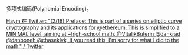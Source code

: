 多项式编码(Polynomial Encoding)。

[Haym 在 Twitter: "(2/18) Preface: This is part of a series on elliptic curve cryptography and its applications for @ethereum. This is simplified to a MINIMAL level, aiming at ~high-school math. @VitalikButerin @dankrad @danboneh @chaseklvk, if you read this, I'm sorry for what I did to the math." / Twitter](https://twitter.com/SalomonCrypto/status/1581314871559192578)

